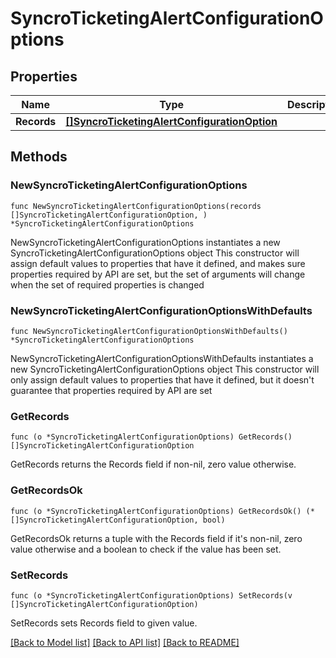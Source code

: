 # SyncroTicketingAlertConfigurationOptions

## Properties

Name | Type | Description | Notes
------------ | ------------- | ------------- | -------------
**Records** | [**[]SyncroTicketingAlertConfigurationOption**](SyncroTicketingAlertConfigurationOption.md) |  | 

## Methods

### NewSyncroTicketingAlertConfigurationOptions

`func NewSyncroTicketingAlertConfigurationOptions(records []SyncroTicketingAlertConfigurationOption, ) *SyncroTicketingAlertConfigurationOptions`

NewSyncroTicketingAlertConfigurationOptions instantiates a new SyncroTicketingAlertConfigurationOptions object
This constructor will assign default values to properties that have it defined,
and makes sure properties required by API are set, but the set of arguments
will change when the set of required properties is changed

### NewSyncroTicketingAlertConfigurationOptionsWithDefaults

`func NewSyncroTicketingAlertConfigurationOptionsWithDefaults() *SyncroTicketingAlertConfigurationOptions`

NewSyncroTicketingAlertConfigurationOptionsWithDefaults instantiates a new SyncroTicketingAlertConfigurationOptions object
This constructor will only assign default values to properties that have it defined,
but it doesn't guarantee that properties required by API are set

### GetRecords

`func (o *SyncroTicketingAlertConfigurationOptions) GetRecords() []SyncroTicketingAlertConfigurationOption`

GetRecords returns the Records field if non-nil, zero value otherwise.

### GetRecordsOk

`func (o *SyncroTicketingAlertConfigurationOptions) GetRecordsOk() (*[]SyncroTicketingAlertConfigurationOption, bool)`

GetRecordsOk returns a tuple with the Records field if it's non-nil, zero value otherwise
and a boolean to check if the value has been set.

### SetRecords

`func (o *SyncroTicketingAlertConfigurationOptions) SetRecords(v []SyncroTicketingAlertConfigurationOption)`

SetRecords sets Records field to given value.



[[Back to Model list]](../README.md#documentation-for-models) [[Back to API list]](../README.md#documentation-for-api-endpoints) [[Back to README]](../README.md)


